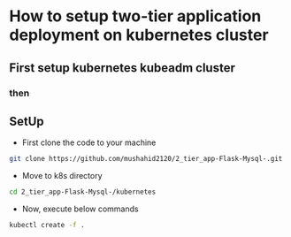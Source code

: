 # How to setup two-tier application deployment on kubernetes cluster
## First setup kubernetes kubeadm cluster
### then
## SetUp
- First clone the code to your machine
```bash
git clone https://github.com/mushahid2120/2_tier_app-Flask-Mysql-.git
```
- Move to k8s directory
```bash
cd 2_tier_app-Flask-Mysql-/kubernetes
```
- Now, execute below commands
```bash
kubectl create -f .